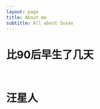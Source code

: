 ```yaml
---
layout: page
title: About me
subtitle: All about Susan
---
```

<div class="text-center">
  <h1>比90后早生了几天</h1>
  <br/>
  <h1>汪星人</h1>
</div>
